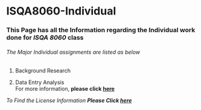 # ISQA8060-Individual

### This Page has all the Information regarding the Individual work done for _**ISQA 8060**_ class
###### The Major Individual assignments are listed as below

 1. Background Research 
      
 2. Data Entry Analysis  
 For more information, **please click [here](www.google.com)**

_To Find the License Information **Please Click [here](https://github.com/shashankpatibandla/ISQA8060-Individual/blob/master/LICENSE)**_
